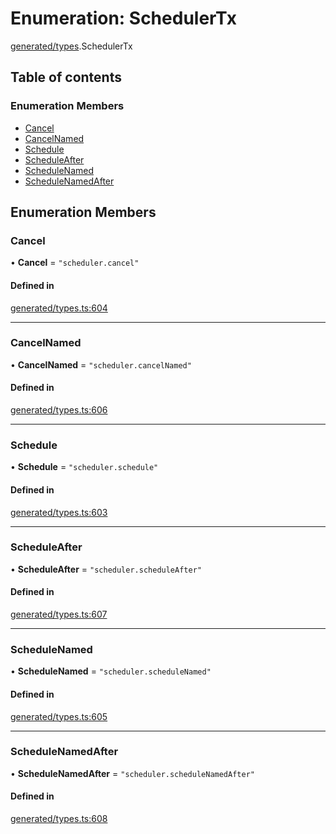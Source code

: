 # Enumeration: SchedulerTx

[generated/types](../wiki/generated.types).SchedulerTx

## Table of contents

### Enumeration Members

- [Cancel](../wiki/generated.types.SchedulerTx#cancel)
- [CancelNamed](../wiki/generated.types.SchedulerTx#cancelnamed)
- [Schedule](../wiki/generated.types.SchedulerTx#schedule)
- [ScheduleAfter](../wiki/generated.types.SchedulerTx#scheduleafter)
- [ScheduleNamed](../wiki/generated.types.SchedulerTx#schedulenamed)
- [ScheduleNamedAfter](../wiki/generated.types.SchedulerTx#schedulenamedafter)

## Enumeration Members

### Cancel

• **Cancel** = ``"scheduler.cancel"``

#### Defined in

[generated/types.ts:604](https://github.com/PolymeshAssociation/polymesh-sdk/blob/339b7503/src/generated/types.ts#L604)

___

### CancelNamed

• **CancelNamed** = ``"scheduler.cancelNamed"``

#### Defined in

[generated/types.ts:606](https://github.com/PolymeshAssociation/polymesh-sdk/blob/339b7503/src/generated/types.ts#L606)

___

### Schedule

• **Schedule** = ``"scheduler.schedule"``

#### Defined in

[generated/types.ts:603](https://github.com/PolymeshAssociation/polymesh-sdk/blob/339b7503/src/generated/types.ts#L603)

___

### ScheduleAfter

• **ScheduleAfter** = ``"scheduler.scheduleAfter"``

#### Defined in

[generated/types.ts:607](https://github.com/PolymeshAssociation/polymesh-sdk/blob/339b7503/src/generated/types.ts#L607)

___

### ScheduleNamed

• **ScheduleNamed** = ``"scheduler.scheduleNamed"``

#### Defined in

[generated/types.ts:605](https://github.com/PolymeshAssociation/polymesh-sdk/blob/339b7503/src/generated/types.ts#L605)

___

### ScheduleNamedAfter

• **ScheduleNamedAfter** = ``"scheduler.scheduleNamedAfter"``

#### Defined in

[generated/types.ts:608](https://github.com/PolymeshAssociation/polymesh-sdk/blob/339b7503/src/generated/types.ts#L608)
